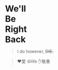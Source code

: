 <h1 style="margin: 0">
 We'll
</h1>
<h1 style="margin: 0">
 Be
</h1>
<h1 style="margin: 0">
 Right
</h1>
<h1 style="margin: 0">
 Back
</h1> 
 
 
 
 
 
> I do however, ~~DIE.~~

> ❤️愛 ☮life ✋敬重
